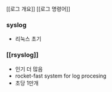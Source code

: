 [[로그 개요]]
[[로그 명령어]]

### syslog
- 리눅스 초기


### [[rsyslog]]
- 인기 더 많음
- rocket-fast system for log procesing
- 초당 1만개
